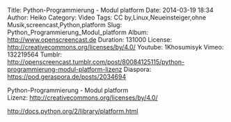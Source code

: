 Title: Python-Programmierung - Modul platform
Date: 2014-03-19 18:34
Author: Heiko
Category: Video
Tags: CC by,Linux,Neueinsteiger,ohne Musik,screencast,Python,platform
Slug: Python_Programmierung_Modul_platform
Album: http://www.openscreencast.de
Duration: 131000
License: http://creativecommons.org/licenses/by/4.0/
Youtube: 1Khosumisyk
Vimeo: 132219564
Tumblr: http://openscreencast.tumblr.com/post/80084125115/python-programmierung-modul-platform-lizenz
Diaspora: https://pod.geraspora.de/posts/2034694

Python-Programmierung - Modul platform  
Lizenz: <http://creativecommons.org/licenses/by/4.0/>  
  
<http://docs.python.org/2/library/platform.html>

